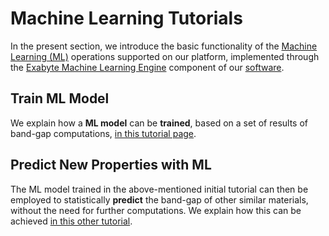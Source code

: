 # Machine Learning Tutorials

In the present section, we introduce the basic functionality of the [Machine Learning (ML)](../../models-directory/machine-learning/overview.md) operations supported on our platform, implemented through the [Exabyte Machine Learning Engine](../../software-directory/machine-learning/exabyte/overview.md) component of our [software](../../software/classification/machine-learning.md).

## Train ML Model

We explain how a **ML model** can be **trained**, based on a set of results of band-gap computations, [in this tutorial page](train-ml-model.md).

## Predict New Properties with ML

The ML model trained in the above-mentioned initial tutorial can then be employed to statistically **predict** the band-gap of other similar materials, without the need for further computations. We explain how this can be achieved [in this other tutorial](predict-ml-properties.md).
